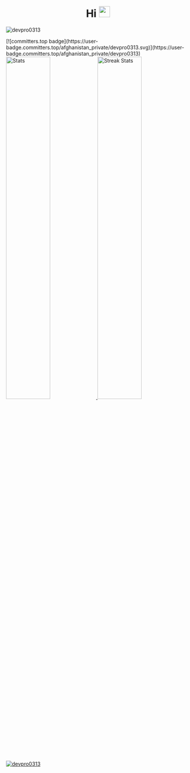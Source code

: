 <h1 align="center">
  Hi
  <img src="https://media.giphy.com/media/hvRJCLFzcasrR4ia7z/giphy.gif" width="30" height="30" />
</h1>
<p> 
  <img src="https://komarev.com/ghpvc/?username=devpro0313&label=Profile%20views&color=0e75b6&style=flat" alt="devpro0313" /> 
</p>
[![committers.top badge](https://user-badge.committers.top/afghanistan_private/devpro0313.svg)](https://user-badge.committers.top/afghanistan_private/devpro0313)
<br/> 
<!--<img alt="devpro0313" height="300" src="https://github.com/devpro0313/devpro0313/assets/39488910/2dfe081e-5afd-49e6-bff0-af7f0a7f633c">
--!>
<!--
- 🔭 I’m currently working on Smart friqi company
-->


<a href="https://github-readme-stats.vercel.app">
    <img width="49%" alt="Stats" src="https://github-readme-stats.vercel.app/api?&count_private=true&include_all_commits=true&username=devpro0313&theme=onedark&custom_title=GitHub+Stats&hide_border=true"/>
    </a>
<a href="https://github-readme-streak-stats.herokuapp.com">
    <img width="49%" alt="Streak Stats" src="https://github-readme-streak-stats.herokuapp.com/?user=devpro0313&theme=onedark&hide_border=true"/>
  </a>
<p align="left"> 
  <a href="https://github.com/ryo-ma/github-profile-trophy">
    <img src="https://github-profile-trophy.vercel.app/?username=devpro0313" alt="devpro0313" />
  </a> 
</p>
 
<!-- 
- ⚡ 𝙵𝚞𝚗 𝚏𝚊𝚌𝚝 : **𝙱𝚎𝚜𝚝 𝙿𝚊𝚛𝚝 𝙾𝚏 𝚃𝚑𝚎 𝙹𝚘𝚞𝚛𝚗𝚎𝚢 𝙸𝚜 : _𝙸𝚝 𝙴𝚗𝚍𝚜._** -->
